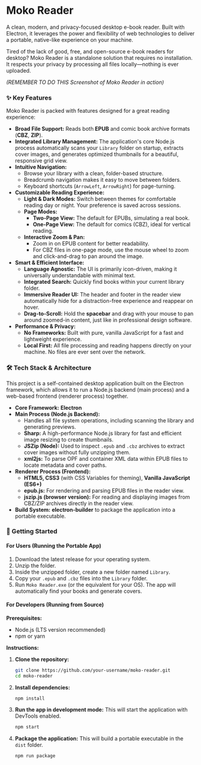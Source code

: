 # Moko Reader

A clean, modern, and privacy-focused desktop e-book reader. Built with Electron, it leverages the power and flexibility of web technologies to deliver a portable, native-like experience on your machine.

Tired of the lack of good, free, and open-source e-book readers for desktop? Moko Reader is a standalone solution that requires no installation. It respects your privacy by processing all files locally—nothing is ever uploaded.

*(REMEMBER TO DO THIS Screenshot of Moko Reader in action)*

### ✨ Key Features

Moko Reader is packed with features designed for a great reading experience:

*   **Broad File Support:** Reads both **EPUB** and comic book archive formats (**CBZ**, **ZIP**).
*   **Integrated Library Management:** The application's core Node.js process automatically scans your `Library` folder on startup, extracts cover images, and generates optimized thumbnails for a beautiful, responsive grid view.
*   **Intuitive Navigation:**
    *   Browse your library with a clean, folder-based structure.
    *   Breadcrumb navigation makes it easy to move between folders.
    *   Keyboard shortcuts (`ArrowLeft`, `ArrowRight`) for page-turning.
*   **Customizable Reading Experience:**
    *   **Light & Dark Modes:** Switch between themes for comfortable reading day or night. Your preference is saved across sessions.
    *   **Page Modes:**
        *   **Two-Page View:** The default for EPUBs, simulating a real book.
        *   **One-Page View:** The default for comics (CBZ), ideal for vertical reading.
    *   **Interactive Zoom & Pan:**
        *   Zoom in on EPUB content for better readability.
        *   For CBZ files in one-page mode, use the mouse wheel to zoom and click-and-drag to pan around the image.
*   **Smart & Efficient Interface:**
    *   **Language Agnostic:** The UI is primarily icon-driven, making it universally understandable with minimal text.
    *   **Integrated Search:** Quickly find books within your current library folder.
    *   **Immersive Reader UI:** The header and footer in the reader view automatically hide for a distraction-free experience and reappear on hover.
    *   **Drag-to-Scroll:** Hold the **spacebar** and drag with your mouse to pan around zoomed-in content, just like in professional design software.
*   **Performance & Privacy:**
    *   **No Frameworks:** Built with pure, vanilla JavaScript for a fast and lightweight experience.
    *   **Local First:** All file processing and reading happens directly on your machine. No files are ever sent over the network.

### 🛠️ Tech Stack & Architecture

This project is a self-contained desktop application built on the Electron framework, which allows it to run a Node.js backend (main process) and a web-based frontend (renderer process) together.

*   **Core Framework:** **Electron**
*   **Main Process (Node.js Backend):**
    *   Handles all file system operations, including scanning the library and generating previews.
    *   **Sharp:** A high-performance Node.js library for fast and efficient image resizing to create thumbnails.
    *   **JSZip (Node):** Used to inspect `.epub` and `.cbz` archives to extract cover images without fully unzipping them.
    *   **xml2js:** To parse OPF and container XML data within EPUB files to locate metadata and cover paths.
*   **Renderer Process (Frontend):**
    *   **HTML5, CSS3** (with CSS Variables for theming), **Vanilla JavaScript (ES6+)**
    *   **epub.js:** For rendering and parsing EPUB files in the reader view.
    *   **jszip.js (browser version):** For reading and displaying images from CBZ/ZIP archives directly in the reader view.
*   **Build System:** **electron-builder** to package the application into a portable executable.

### 🚀 Getting Started

#### For Users (Running the Portable App)

1.  Download the latest release for your operating system.
2.  Unzip the folder.
3.  Inside the unzipped folder, create a new folder named `Library`.
4.  Copy your `.epub` and `.cbz` files into the `Library` folder.
5.  Run `Moko Reader.exe` (or the equivalent for your OS). The app will automatically find your books and generate covers.

#### For Developers (Running from Source)

**Prerequisites:**
*   Node.js (LTS version recommended)
*   npm or yarn

**Instructions:**

1.  **Clone the repository:**
    ```bash
    git clone https://github.com/your-username/moko-reader.git
    cd moko-reader
    ```

2.  **Install dependencies:**
    ```bash
    npm install
    ```

3.  **Run the app in development mode:**
    This will start the application with DevTools enabled.
    ```bash
    npm start
    ```

4.  **Package the application:**
    This will build a portable executable in the `dist` folder.
    ```bash
    npm run package
    ```
